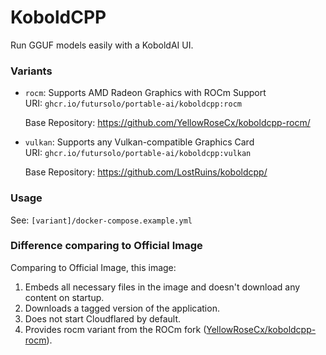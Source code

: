 # KoboldCPP

Run GGUF models easily with a KoboldAI UI.

### Variants

- `rocm`: Supports AMD Radeon Graphics with ROCm Support\
  URI: `ghcr.io/futursolo/portable-ai/koboldcpp:rocm`

  Base Repository: https://github.com/YellowRoseCx/koboldcpp-rocm/

- `vulkan`: Supports any Vulkan-compatible Graphics Card\
  URI: `ghcr.io/futursolo/portable-ai/koboldcpp:vulkan`

  Base Repository: https://github.com/LostRuins/koboldcpp/

### Usage

See: `[variant]/docker-compose.example.yml`

### Difference comparing to Official Image

Comparing to Official Image, this image:

1. Embeds all necessary files in the image and doesn't download any content on startup.
2. Downloads a tagged version of the application.
3. Does not start Cloudflared by default.
4. Provides rocm variant from the ROCm fork ([YellowRoseCx/koboldcpp-rocm](https://github.com/YellowRoseCx/koboldcpp-rocm/)).
